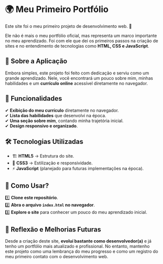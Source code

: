 # 🌍 Meu Primeiro Portfólio  

Este site foi o meu primeiro projeto de desenvolvimento web. 🚀  

Ele não é mais o meu portfólio oficial, mas representa um marco importante no meu aprendizado. Foi com ele que dei os primeiros passos na criação de sites e no entendimento de tecnologias como **HTML, CSS e JavaScript**.  

## 📌 Sobre a Aplicação  

Embora simples, este projeto foi feito com dedicação e serviu como um grande aprendizado. Nele, você encontrará um pouco sobre mim, minhas habilidades e um **currículo online** acessível diretamente no navegador.  

## 🔹 Funcionalidades  

✔ **Exibição do meu currículo** diretamente no navegador.  
✔ **Lista das habilidades** que desenvolvi na época.  
✔ **Uma seção sobre mim**, contando minha trajetória inicial.  
✔ **Design responsivo e organizado**.  

## 🛠 Tecnologias Utilizadas  

- 🏗 **HTML5** → Estrutura do site.  
- 🎨 **CSS3** → Estilização e responsividade.  
- ⚡ **JavaScript** (planejado para futuras implementações na época).  

## 📂 Como Usar?  

1️⃣ **Clone este repositório**.  
2️⃣ **Abra o arquivo `index.html` no navegador**.  
3️⃣ **Explore o site** para conhecer um pouco do meu aprendizado inicial.  

## 🔮 Reflexão e Melhorias Futuras  

Desde a criação deste site, **evoluí bastante como desenvolvedor(a)** e já tenho um portfólio mais atualizado e profissional. No entanto, mantenho este projeto como uma lembrança do meu progresso e como um registro do meu primeiro contato com o desenvolvimento web.  


